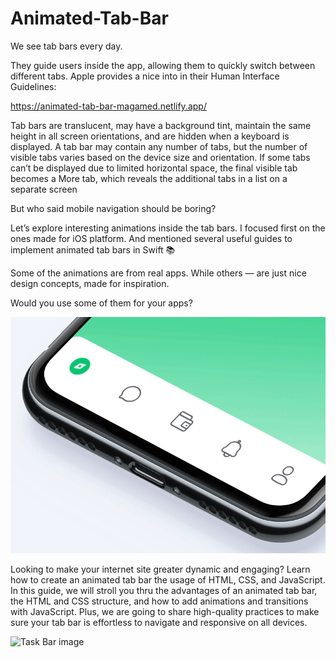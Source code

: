 # Animated-Tab-Bar


We see tab bars every day.

They guide users inside the app, allowing them to quickly switch between different tabs. Apple provides a nice into in their Human Interface Guidelines:


https://animated-tab-bar-magamed.netlify.app/

Tab bars are translucent, may have a background tint, maintain the same height in all screen orientations, and are hidden when a keyboard is displayed. A tab bar may contain any number of tabs, but the number of visible tabs varies based on the device size and orientation. If some tabs can’t be displayed due to limited horizontal space, the final visible tab becomes a More tab, which reveals the additional tabs in a list on a separate screen

But who said mobile navigation should be boring?

Let’s explore interesting animations inside the tab bars. I focused first on the ones made for iOS platform. And mentioned several useful guides to implement animated tab bars in Swift 📚

Some of the animations are from real apps. While others — are just nice design concepts, made for inspiration.

Would you use some of them for your apps?

![gif](https://github.com/AndyMagwayer/Animated-Tab-Bar/blob/main/1_yTtJ9dHsouqXC4y3B3oO5g.gif)


Looking to make your internet site greater dynamic and engaging? Learn how to create an animated tab bar the usage of HTML, CSS, and JavaScript. In this guide, we will stroll you thru the advantages of an animated tab bar, the HTML and CSS structure, and how to add animations and transitions with JavaScript. Plus, we are going to share high-quality practices to make sure your tab bar is effortless to navigate and responsive on all devices.

![Task Bar image
](https://github.com/AndyMagwayer/Animated-Tab-Bar/blob/main/%D0%91%D0%B5%D0%B7%20%D0%BD%D0%B0%D0%B7%D0%B2%D0%B0%D0%BD%D0%B8%D1%8F.png)


